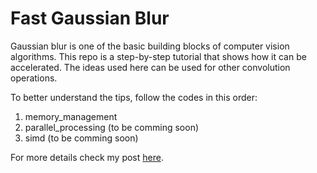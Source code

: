# Fast Gaussian Blur
Gaussian blur is one of the basic building blocks of computer vision algorithms. This repo is a step-by-step tutorial that shows how it can be accelerated. The ideas used here can be used for other convolution operations.

To better understand the tips, follow the codes in this order:
1. memory_management
2. parallel_processing (to be comming soon)
3. simd (to be comming soon)

For more details check my post [here](http://imrid.net/?p=4142).
